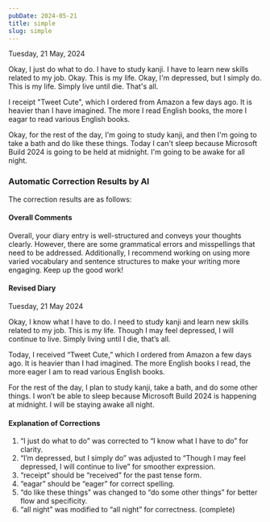 ```yaml
---
pubDate: 2024-05-21
title: simple
slug: simple
---
```


Tuesday, 21 May, 2024

Okay, I just do what to do. I have to study kanji. I have to learn new skills related to my job. Okay. This is my life. Okay, I'm depressed, but I simply do. This is my life. Simply live until die. That's all.

I receipt "Tweet Cute", which I ordered from Amazon a few days ago. It is heavier than I have imagined. The more I read English books, the more I eagar to read various English books.

Okay, for the rest of the day, I'm going to study kanji, and then I'm going to take a bath and do like these things. Today I can't sleep because Microsoft Build 2024 is going to be held at midnight. I'm going to be awake for all night.

### Automatic Correction Results by AI
The correction results are as follows:

#### Overall Comments
Overall, your diary entry is well-structured and conveys your thoughts clearly. However, there are some grammatical errors and misspellings that need to be addressed. Additionally, I recommend working on using more varied vocabulary and sentence structures to make your writing more engaging. Keep up the good work!

#### Revised Diary
Tuesday, 21 May 2024

Okay, I know what I have to do. I need to study kanji and learn new skills related to my job. This is my life. Though I may feel depressed, I will continue to live. Simply living until I die, that’s all.

Today, I received “Tweet Cute,” which I ordered from Amazon a few days ago. It is heavier than I had imagined. The more English books I read, the more eager I am to read various English books.

For the rest of the day, I plan to study kanji, take a bath, and do some other things. I won’t be able to sleep because Microsoft Build 2024 is happening at midnight. I will be staying awake all night.

#### Explanation of Corrections
1. “I just do what to do” was corrected to “I know what I have to do” for clarity.
2. “I’m depressed, but I simply do” was adjusted to “Though I may feel depressed, I will continue to live” for smoother expression.
3. “receipt” should be “received” for the past tense form.
4. “eagar” should be “eager” for correct spelling.
5. “do like these things” was changed to “do some other things” for better flow and specificity.
6. “all night” was modified to “all night” for correctness. (complete)